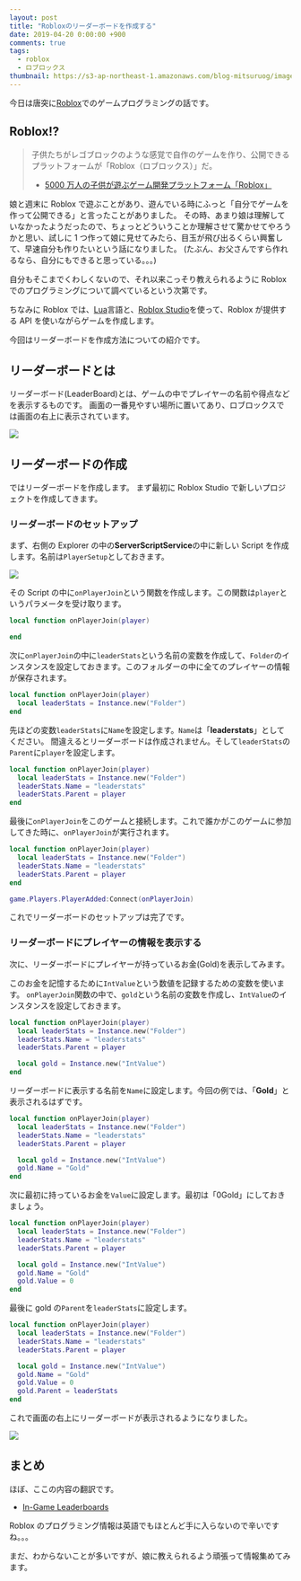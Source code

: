 ```yaml
---
layout: post
title: "Robloxのリーダーボードを作成する"
date: 2019-04-20 0:00:00 +900
comments: true
tags:
  - roblox
  - ロブロックス
thumbnail: https://s3-ap-northeast-1.amazonaws.com/blog-mitsuruog/images/2019/roblox.png
---
```


今日は唐突に[Roblox](https://www.roblox.com)でのゲームプログラミングの話です。

## Roblox!?

> 子供たちがレゴブロックのような感覚で自作のゲームを作り、公開できるプラットフォームが「Roblox（ロブロックス）」だ。
>
> - [5000 万人の子供が遊ぶゲーム開発プラットフォーム「Roblox」](https://forbesjapan.com/articles/detail/20288)

娘と週末に Roblox で遊ぶことがあり、遊んでいる時にふっと「自分でゲームを作って公開できる」と言ったことがありました。
その時、あまり娘は理解していなかったようだったので、ちょっとどういうことか理解させて驚かせてやろうかと思い、試しに 1 つ作って娘に見せてみたら、目玉が飛び出るくらい興奮して、早速自分も作りたいという話になりました。
(たぶん、お父さんですら作れるなら、自分にもできると思っている。。。)

自分もそこまでくわしくないので、それ以来こっそり教えられるように Roblox でのプログラミングについて調べているという次第です。

ちなみに Roblox では、[Lua](https://www.lua.org/start.html)言語と、[Roblox Studio](https://www.roblox.com/create)を使って、Roblox が提供する API を使いながらゲームを作成します。

今回はリーダーボードを作成方法についての紹介です。

## リーダーボードとは

リーダーボード(LeaderBoard)とは、ゲームの中でプレイヤーの名前や得点などを表示するものです。
画面の一番見やすい場所に置いてあり、ロブロックスでは画面の右上に表示されています。

![](https://s3-ap-northeast-1.amazonaws.com/blog-mitsuruog/images/2019/roblox-leaderboard1.png)

## リーダーボードの作成

ではリーダーボードを作成します。
まず最初に Roblox Studio で新しいプロジェクトを作成してきます。

### リーダーボードのセットアップ

まず、右側の Explorer の中の**ServerScriptService**の中に新しい Script を作成します。名前は`PlayerSetup`としておきます。

![](https://s3-ap-northeast-1.amazonaws.com/blog-mitsuruog/images/2019/roblox-leaderboard2.png)

その Script の中に`onPlayerJoin`という関数を作成します。この関数は`player`というパラメータを受け取ります。

```lua
local function onPlayerJoin(player)

end
```

次に`onPlayerJoin`の中に`leaderStats`という名前の変数を作成して、`Folder`のインスタンスを設定しておきます。このフォルダーの中に全てのプレイヤーの情報が保存されます。

```lua
local function onPlayerJoin(player)
  local leaderStats = Instance.new("Folder")
end
```

先ほどの変数`leaderStats`に`Name`を設定します。`Name`は「**leaderstats**」としてください。
間違えるとリーダーボードは作成されません。そして`leaderStats`の`Parent`に`player`を設定します。

```lua
local function onPlayerJoin(player)
  local leaderStats = Instance.new("Folder")
  leaderStats.Name = "leaderstats"
  leaderStats.Parent = player
end
```

最後に`onPlayerJoin`をこのゲームと接続します。これで誰かがこのゲームに参加してきた時に、`onPlayerJoin`が実行されます。

```lua
local function onPlayerJoin(player)
  local leaderStats = Instance.new("Folder")
  leaderStats.Name = "leaderstats"
  leaderStats.Parent = player
end

game.Players.PlayerAdded:Connect(onPlayerJoin)
```

これでリーダーボードのセットアップは完了です。

### リーダーボードにプレイヤーの情報を表示する

次に、リーダーボードにプレイヤーが持っているお金(Gold)を表示してみます。

このお金を記憶するために`IntValue`という数値を記録するための変数を使います。
`onPlayerJoin`関数の中で、`gold`という名前の変数を作成し、`IntValue`のインスタンスを設定しておきます。

```lua
local function onPlayerJoin(player)
  local leaderStats = Instance.new("Folder")
  leaderStats.Name = "leaderstats"
  leaderStats.Parent = player

  local gold = Instance.new("IntValue")
end
```

リーダーボードに表示する名前を`Name`に設定します。今回の例では、「**Gold**」と表示されるはずです。

```lua
local function onPlayerJoin(player)
  local leaderStats = Instance.new("Folder")
  leaderStats.Name = "leaderstats"
  leaderStats.Parent = player

  local gold = Instance.new("IntValue")
  gold.Name = "Gold"
end
```

次に最初に持っているお金を`Value`に設定します。最初は「0Gold」にしておきましょう。

```lua
local function onPlayerJoin(player)
  local leaderStats = Instance.new("Folder")
  leaderStats.Name = "leaderstats"
  leaderStats.Parent = player

  local gold = Instance.new("IntValue")
  gold.Name = "Gold"
  gold.Value = 0
end
```

最後に gold の`Parent`を`leaderStats`に設定します。

```lua
local function onPlayerJoin(player)
  local leaderStats = Instance.new("Folder")
  leaderStats.Name = "leaderstats"
  leaderStats.Parent = player

  local gold = Instance.new("IntValue")
  gold.Name = "Gold"
  gold.Value = 0
  gold.Parent = leaderStats
end
```

これで画面の右上にリーダーボードが表示されるようになりました。

![](https://s3-ap-northeast-1.amazonaws.com/blog-mitsuruog/images/2019/roblox-leaderboard3.png)

## まとめ

ほぼ、ここの内容の翻訳です。

- [In-Game Leaderboards](https://developer.roblox.com/articles/Leaderboards)

Roblox のプログラミング情報は英語でもほとんど手に入らないので辛いですね。。。

まだ、わからないことが多いですが、娘に教えられるよう頑張って情報集めてみます。
